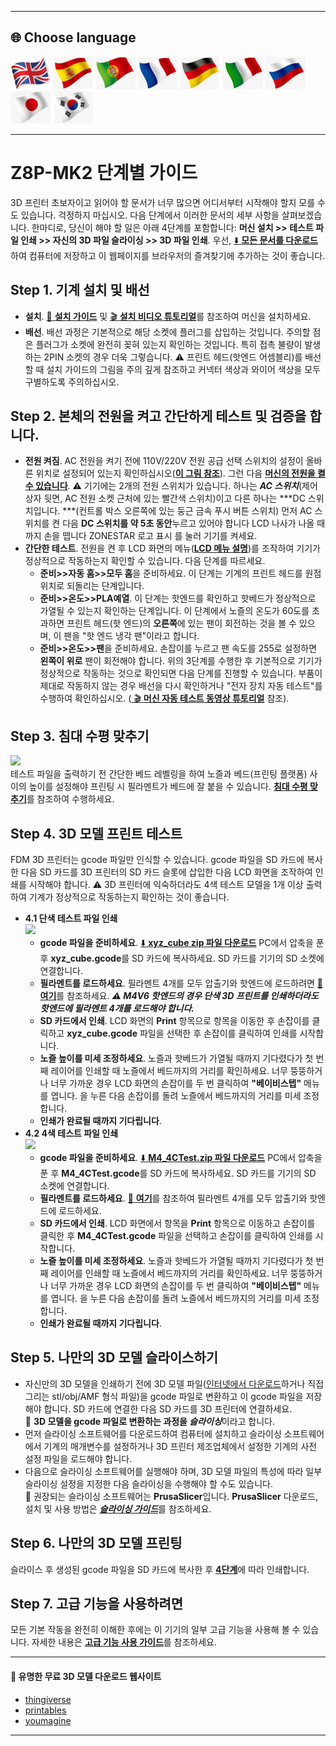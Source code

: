 [USER_GUIDE]: https://downgit.github.io/#/home?url=https://github.com/ZONESTAR3D/Z8P/tree/main/Z8P-MK2
[INSTALLATION_GUIDE]: https://github.com/ZONESTAR3D/Z8P/tree/main/Z8P-MK2/1-Installation_Guide/readme.md
[INSTALL_VIDEO]: https://youtu.be/-oieO7U0LCc
[IMG_ACSWITCH]: https://github.com/ZONESTAR3D/Z8P/blob/main/Z8P-MK2/1-Installation_Guide/pic/selectAC.png
[POWER_ON]: https://github.com/ZONESTAR3D/Z8P/tree/main/Z8P-MK2/2-Operation_Guide#power-on
[VIDEO_POWER_ON]: https://github.com/ZONESTAR3D/Z8P/blob/main/Z8P-MK2/2-Operation_Guide/pic/PowerOn.gif
[LCD_MENU]: https://github.com/ZONESTAR3D/Z8P/tree/main/Z8P-MK2/2-Operation_Guide/DWIN_LCD_screen_Menu_Description
[LEVEL_BED]: https://github.com/ZONESTAR3D/Z8P/tree/main/Z8P-MK2/2-Operation_Guide#level-the-bed
[XYZ_CUBE]: https://github.com/ZONESTAR3D/Z8P/tree/main/Z8P-MK2/3-TestGcode/xyz_cube.zip
[LOAD_FILAMENT]: https://github.com/ZONESTAR3D/Z8P/tree/main/Z8P-MK2/2-Operation_Guide#load-filaments
[M4_4CTEST]: https://github.com/ZONESTAR3D/Z8P/tree/main/Z8P-MK2/3-TestGcode/M4_4CTest.zip
[SLICING_GUIDE]: https://github.com/ZONESTAR3D/Z8P/tree/main/Z8P-MK2/4-SlicingGuide/readme.md
[AUTOTEST_VIDEO]: https://youtu.be/iSsuy2ePWw8
[ADVANCE_FEATURES]: https://github.com/ZONESTAR3D/Z8P/tree/main/Z8P-MK2/2-Operation_Guide#advance-features
[Z8P_FAQ]: (https://github.com/ZONESTAR3D/Z8P/tree/main/Z8P_FAQ)

----
## <a id="choose-language">:globe_with_meridians: Choose language </a>
[![](./lanpic/EN.png)](https://github.com/ZONESTAR3D/Z8P/blob/main/Z8P-MK2/step_by_step.md)
[![](./lanpic/ES.png)](https://github.com/ZONESTAR3D/Z8P/blob/main/Z8P-MK2/step_by_step-es.md)
[![](./lanpic/PT.png)](https://github.com/ZONESTAR3D/Z8P/blob/main/Z8P-MK2/step_by_step-pt.md)
[![](./lanpic/FR.png)](https://github.com/ZONESTAR3D/Z8P/blob/main/Z8P-MK2/step_by_step-fr.md)
[![](./lanpic/DE.png)](https://github.com/ZONESTAR3D/Z8P/blob/main/Z8P-MK2/step_by_step-de.md)
[![](./lanpic/IT.png)](https://github.com/ZONESTAR3D/Z8P/blob/main/Z8P-MK2/step_by_step-it.md)
[![](./lanpic/RU.png)](https://github.com/ZONESTAR3D/Z8P/blob/main/Z8P-MK2/step_by_step-ru.md)
[![](./lanpic/JP.png)](https://github.com/ZONESTAR3D/Z8P/blob/main/Z8P-MK2/step_by_step-jp.md)
[![](./lanpic/KR.png)](https://github.com/ZONESTAR3D/Z8P/blob/main/Z8P-MK2/step_by_step-kr.md)
<!-- [![](./lanpic/SA.png)](https://github.com/ZONESTAR3D/Z8P/blob/main/Z8P-MK2/step_by_step-ar.md) -->

-----
# Z8P-MK2 단계별 가이드
3D 프린터 초보자이고 읽어야 할 문서가 너무 많으면 어디서부터 시작해야 할지 모를 수도 있습니다. 걱정하지 마십시오. 다음 단계에서 이러한 문서의 세부 사항을 살펴보겠습니다.
한마디로, 당신이 해야 할 일은 아래 4단계를 포함합니다: **머신 설치 >> 테스트 파일 인쇄 >> 자신의 3D 파일 슬라이싱 >> 3D 파일 인쇄**.
우선, [:arrow_down: **모든 문서를 다운로드**][USER_GUIDE]하여 컴퓨터에 저장하고 이 웹페이지를 브라우저의 즐겨찾기에 추가하는 것이 좋습니다.

## <a id="step1">Step 1. 기계 설치 및 배선 </a>
- **설치**. [:book: **설치 가이드**][INSTALLATION_GUIDE] 및 [ :clapper: **설치 비디오 튜토리얼**][INSTALL_VIDEO]를 참조하여 머신을 설치하세요.
- **배선**. 배선 과정은 기본적으로 해당 소켓에 플러그를 삽입하는 것입니다. 주의할 점은 플러그가 소켓에 완전히 꽂혀 있는지 확인하는 것입니다. 특히 접촉 불량이 발생하는 2PIN 소켓의 경우 더욱 그렇습니다. :warning:  프린트 헤드(핫엔드 어셈블리)를 배선할 때 설치 가이드의 그림을 주의 깊게 참조하고 커넥터 색상과 와이어 색상을 모두 구별하도록 주의하십시오.

## <a id="step2">Step 2. 본체의 전원을 켜고 간단하게 테스트 및 검증을 합니다. </a>
- **전원 켜짐**. AC 전원을 켜기 전에 110V/220V 전원 공급 선택 스위치의 설정이 올바른 위치로 설정되어 있는지 확인하십시오([**이 그림 참조**][IMG_ACSWITCH]). 그런 다음 [**머신의 전원을 켤 수 있습니다**][POWER_ON]. :warning:  기기에는 2개의 전원 스위치가 있습니다. 하나는 ***AC 스위치***(제어 상자 뒷면, AC 전원 소켓 근처에 있는 빨간색 스위치)이고 다른 하나는 ***DC 스위치입니다. ***(컨트롤 박스 오른쪽에 있는 둥근 금속 푸시 버튼 스위치) 먼저 AC 스위치를 켠 다음 **DC 스위치를 약 5초 동안**누르고 있어야 합니다 LCD 나사가 나올 때까지 손을 뗍니다 ZONESTAR 로고 표시 를 눌러 기기를 켜세요.
- **간단한 테스트**. 전원을 켠 후 LCD 화면의 메뉴([**LCD 메뉴 설명**][LCD_MENU])를 조작하여 기기가 정상적으로 작동하는지 확인할 수 있습니다. 다음 단계를 따르세요.
   - **준비>>자동 홈>>모두 홈**을 준비하세요. 이 단계는 기계의 프린트 헤드를 원점 위치로 되돌리는 단계입니다.
   - **준비>>온도>>PLA예열**. 이 단계는 핫엔드를 확인하고 핫베드가 정상적으로 가열될 수 있는지 확인하는 단계입니다. 이 단계에서 노즐의 온도가 60도를 초과하면 프린트 헤드(핫 엔드)의 **오른쪽**에 있는 팬이 회전하는 것을 볼 수 있으며, 이 팬을 "핫 엔드 냉각 팬"이라고 합니다.
   - **준비>>온도>>팬**을 준비하세요. 손잡이를 누르고 팬 속도를 255로 설정하면 **왼쪽이 위로** 팬이 회전해야 합니다.
     위의 3단계를 수행한 후 기본적으로 기기가 정상적으로 작동하는 것으로 확인되면 다음 단계를 진행할 수 있습니다. 부품이 제대로 작동하지 않는 경우 배선을 다시 확인하거나 "전자 장치 자동 테스트"를 수행하여 확인하십시오. ([ :clapper: **머신 자동 테스트 동영상 튜토리얼**][AUTOTEST_VIDEO] 참조).

## <a id="step3">Step 3. 침대 수평 맞추기 </a>
[![](https://img.youtube.com/vi/R3RfGnxx8hY/0.jpg)](https://www.youtube.com/watch?v=R3RfGnxx8hY)     
테스트 파일을 출력하기 전 간단한 베드 레벨링을 하여 노즐과 베드(프린팅 플랫폼) 사이의 높이를 설정해야 프린팅 시 필라멘트가 베드에 잘 붙을 수 있습니다. [**침대 수평 맞추기**][LEVEL_BED]를 참조하여 수행하세요.

## <a id="step4"> Step 4. 3D 모델 프린트 테스트 </a>
FDM 3D 프린터는 gcode 파일만 인식할 수 있습니다. gcode 파일을 SD 카드에 복사한 다음 SD 카드를 3D 프린터의 SD 카드 슬롯에 삽입한 다음 LCD 화면을 조작하여 인쇄를 시작해야 합니다.
:warning:  3D 프린터에 익숙하더라도 4색 테스트 모델을 1개 이상 출력하여 기계가 정상적으로 작동하는지 확인하는 것이 좋습니다.
- **4.1 단색 테스트 파일 인쇄**    
[![](https://img.youtube.com/vi/ITHbO9VxTMo/0.jpg)](https://www.youtube.com/watch?v=ITHbO9VxTMo)
   - **gcode 파일을 준비하세요**. [:arrow_down: **xyz_cube zip 파일 다운로드**][XYZ_CUBE] PC에서 압축을 푼 후 **xyz_cube.gcode**를 SD 카드에 복사하세요. SD 카드를 기기의 SD 소켓에 연결합니다.
   - **필라멘트를 로드하세요**. 필라멘트 4개를 모두 압출기와 핫엔드에 로드하려면 [:book: **여기**][LOAD_FILAMENT]를 참조하세요.
     ***:warning:  M4V6 핫엔드의 경우 단색 3D 프린트를 인쇄하더라도 핫엔드에 필라멘트 4개를 로드해야 합니다.***
   - **SD 카드에서 인쇄**. LCD 화면의 **Print** 항목으로 항목을 이동한 후 손잡이를 클릭하고 **xyz_cube.gcode** 파일을 선택한 후 손잡이를 클릭하여 인쇄를 시작합니다.
   - **노즐 높이를 미세 조정하세요**. 노즐과 핫베드가 가열될 때까지 기다렸다가 첫 번째 레이어를 인쇄할 때 노즐에서 베드까지의 거리를 확인하세요. 너무 뚱뚱하거나 너무 가까운 경우 LCD 화면의 손잡이를 두 번 클릭하여 **"베이비스텝"** 메뉴를 엽니다. 을 누른 다음 손잡이를 돌려 노즐에서 베드까지의 거리를 미세 조정합니다.
   - **인쇄가 완료될 때까지 기다립니다**.
- **4.2 4색 테스트 파일 인쇄**     
[![](https://img.youtube.com/vi/CA8pWOuJYmE/0.jpg)](https://www.youtube.com/watch?v=CA8pWOuJYmE)
   - **gcode 파일을 준비하세요**. [:arrow_down: **M4_4CTest.zip 파일 다운로드**][M4_4CTEST] PC에서 압축을 푼 후 **M4_4CTest.gcode**를 SD 카드에 복사하세요. SD 카드를 기기의 SD 소켓에 연결합니다.
   - **필라멘트를 로드하세요**. [:book: **여기**][LOAD_FILAMENT]를 참조하여 필라멘트 4개를 모두 압출기와 핫엔드에 로드하세요.
   - **SD 카드에서 인쇄**. LCD 화면에서 항목을 **Print** 항목으로 이동하고 손잡이를 클릭한 후 **M4_4CTest.gcode** 파일을 선택하고 손잡이를 클릭하여 인쇄를 시작합니다.
   - **노즐 높이를 미세 조정하세요**. 노즐과 핫베드가 가열될 때까지 기다렸다가 첫 번째 레이어를 인쇄할 때 노즐에서 베드까지의 거리를 확인하세요. 너무 뚱뚱하거나 너무 가까운 경우 LCD 화면의 손잡이를 두 번 클릭하여 **"베이비스텝"** 메뉴를 엽니다. 을 누른 다음 손잡이를 돌려 노즐에서 베드까지의 거리를 미세 조정합니다.
   - **인쇄가 완료될 때까지 기다립니다**.

## <a id="step5">Step 5. 나만의 3D 모델 슬라이스하기 </a>
- 자신만의 3D 모델을 인쇄하기 전에 3D 모델 파일([인터넷에서 다운로드](#download)하거나 직접 그리는 stl/obj/AMF 형식 파일)을 gcode 파일로 변환하고 이 gcode 파일을 저장해야 합니다. SD 카드에 연결한 다음 SD 카드를 3D 프린터에 연결하세요.      
   :pushpin: **3D 모델을 gcode 파일로 변환하는 과정을 *슬라이싱***이라고 합니다.
- 먼저 슬라이싱 소프트웨어를 다운로드하여 컴퓨터에 설치하고 슬라이싱 소프트웨어에서 기계의 매개변수를 설정하거나 3D 프린터 제조업체에서 설정한 기계의 사전 설정 파일을 로드해야 합니다.
- 다음으로 슬라이싱 소프트웨어를 실행해야 하며, 3D 모델 파일의 특성에 따라 일부 슬라이싱 설정을 지정한 다음 슬라이싱을 수행해야 할 수도 있습니다.      
   :pushpin: 권장되는 슬라이싱 소프트웨어는 **PrusaSlicer**입니다. **PrusaSlicer** 다운로드, 설치 및 사용 방법은 [***슬라이싱 가이드***][SLICING_GUIDE]를 참조하세요.

## <a id="step6">Step 6. 나만의 3D 모델 프린팅 </a>
슬라이스 후 생성된 gcode 파일을 SD 카드에 복사한 후 [**4단계**](#step4)에 따라 인쇄합니다.

## <a id="step7">Step 7. 고급 기능을 사용하려면 </a>
모든 기본 작동을 완전히 이해한 후에는 이 기기의 일부 고급 기능을 사용해 볼 수 있습니다.
자세한 내용은 [**고급 기능 사용 가이드**][ADVANCE_FEATURES]를 참조하세요.

----
#### <a id="download"> :page_with_curl: 유명한 무료 3D 모델 다운로드 웹사이트 </a>
   - [thingiverse](https://www.thingiverse.com/)
   - [printables](https://www.printables.com/)
   - [youmagine](https://www.youmagine.com/)

----